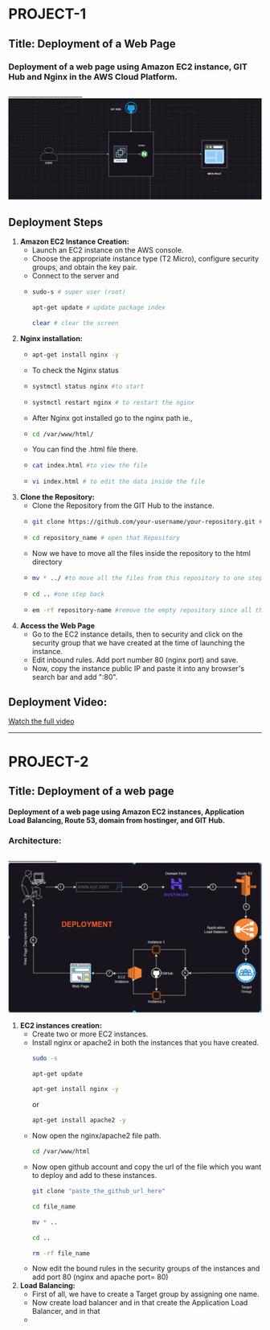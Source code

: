# PROJECT-1
## Title:   Deployment of a Web Page
### Deployment of a web page using Amazon EC2 instance, GIT Hub and Nginx in the AWS Cloud Platform.
_______________________![P-1.png](images/p-1.png)
## Deployment Steps
1. **Amazon EC2 Instance Creation:**
   - Launch an EC2 instance on the AWS console.
   - Choose the appropriate instance type (T2 Micro), configure security groups, and obtain the key pair.
   - Connect to the server and
   - ```bash
     sudo-s # super user (root)
     ```
     ```bash
     apt-get update # update package index
     ```
     ```bash
     clear # clear the screen
     ```
2. **Nginx installation:**
   - ```bash
     apt-get install nginx -y
     ```
   - To check the Nginx status
   - ```bash
     systmctl status nginx #to start
     ```
   - ```bash
     systmctl restart nginx # to restart the nginx
   - After Nginx got installed go to the  nginx path ie.,
   - ```bash
     cd /var/www/html/
     ```
   - You can find the .html file there.
   - ```bash
     cat index.html #to view the file
     ```
   - ```bash
     vi index.html # to edit the data inside the file
     ```
3. **Clone the Repository:**
   - Clone the Repository from the GIT Hub to the instance.
   - ```bash
     git clone https://github.com/your-username/your-repository.git #copy paste the link from the github repository
     ```
   - ```bash
     cd repository_name # open that Repository
     ```
   - Now we have to move all the files inside the repository to the html directory
   - ```bash
     mv * ../ #to move all the files from this repository to one step back
     ```
   - ```bash
     cd .. #one step back
     ```
   - ```bash
     em -rf repository-name #remove the empty repository since all the files inside it have already been moved
     ```
4. **Access the Web Page**
   - Go to the EC2 instance details, then to security and click on the security group that we have created at the time of launching the instance.
   - Edit inbound rules. Add port number 80 (nginx port) and save.
   - Now, copy the instance public IP and paste it into any browser's search bar and add ":80".
## Deployment Video:
[Watch the full video](videos/p-1.mp4)

__________________________________________________________________________________________________________________________________________________________________________________________________________________________________________________________________________________________________________________________________________________________________________
# PROJECT-2
## **Title:** Deployment of a web page
#### Deployment of a web page using Amazon EC2 instances, Application Load Balancing, Route 53, domain from hostinger, and GIT Hub.
### Architecture:
_______________![p2.png](images/p2.png)
1. **EC2 instances creation:**
   - Create two or more EC2 instances.
   - Install nginx or apache2 in both the instances that you have created.
     ```bash
     sudo -s
     ```
     ```bash
     apt-get update
     ```
     ```bash
     apt-get install nginx -y
     ```
     or
     ```bash
     apt-get install apache2 -y
     ```
   - Now open the nginx/apache2 file path.
     ```bash
     cd /var/www/html
     ```
   - Now open github account and copy the url of the file which you want to deploy and add to these instances.
     ```bash
     git clone "paste_the_github_url_here"
     ```
     ```bash
     cd file_name
     ```
     ```bash
     mv * ..
     ```
     ```bash
     cd ..
     ```
     ```bash
     rm -rf file_name
     ```
   - Now edit the bound rules in the security groups of the instances and add port 80 (nginx and apache port= 80)
2. **Load Balancing:**
   - First of all, we have to create a Target group by assigning one name.
   - Now create load balancer and in that create the Application Load Balancer, and in that  
   - 
